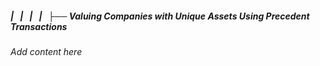 ##### |   |   |   |   ├── Valuing Companies with Unique Assets Using Precedent Transactions

*Add content here*